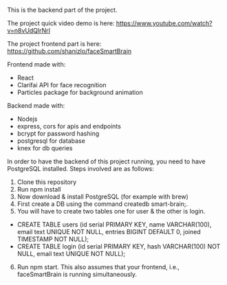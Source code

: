 This is the backend part of the project.

The project quick video demo is here: https://www.youtube.com/watch?v=n8vUdQlrNrI

The project frontend part is here: https://github.com/shanizlo/faceSmartBrain

Frontend made with:
* React
* Clarifai API for face recognition
* Particles package for background animation

Backend made with:
* Nodejs
* express, cors for apis and endpoints
* bcrypt for password hashing
* postgresql for database
* knex for db queries

In order to have the backend of this project running, you need to have PostgreSQL installed.
Steps involved are as follows:
1. Clone this repository
2. Run npm install
3. Now download & install PostgreSQL  (for example with brew)
4. First create a DB using the command createdb smart-brain;.
5. You will have to create two tables one for user & the other is login.
- CREATE TABLE users (id serial PRIMARY KEY, name VARCHAR(100), email text UNIQUE NOT NULL, entries BIGINT DEFAULT 0, joined TIMESTAMP NOT NULL);
- CREATE TABLE login (id serial PRIMARY KEY, hash VARCHAR(100) NOT NULL, email text UNIQUE NOT NULL);
6. Run npm start.
This also assumes that your frontend, i.e., faceSmartBrain is running simultaneously.
